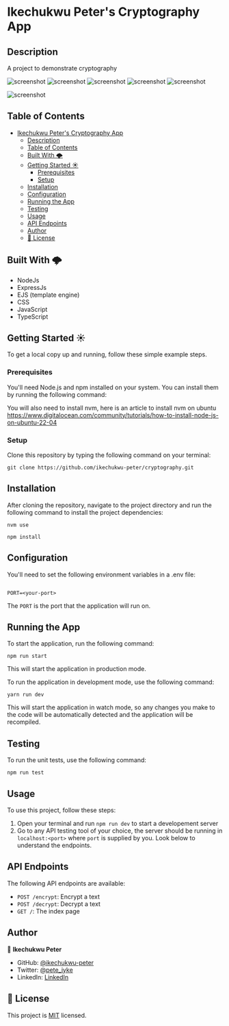 # Ikechukwu Peter's Cryptography App

## Description

A project to demonstrate cryptography

![screenshot](./public/noun_cryptography.jpg)
![screenshot](./public/noun_cryptography_1.jpg)
![screenshot](./public/noun_cryptography_2.jpg)
![screenshot](./public/noun_cryptography_4.jpg)
![screenshot](./public/noun_cryptography_3.jpg)

![screenshot](./public/noun_cryptography_5.jpg)

## Table of Contents

- [Ikechukwu Peter's Cryptography App](#ikechukwu-peters-cryptography-app)
  - [Description](#description)
  - [Table of Contents](#table-of-contents)
  - [Built With 🌩️](#built-with-️)
  - [Getting Started ☀️](#getting-started-️)
    - [Prerequisites](#prerequisites)
    - [Setup](#setup)
  - [Installation](#installation)
  - [Configuration](#configuration)
  - [Running the App](#running-the-app)
  - [Testing](#testing)
  - [Usage](#usage)
  - [API Endpoints](#api-endpoints)
  - [Author](#author)
  - [📝 License](#-license)

## Built With 🌩️

- NodeJs
- ExpressJs
- EJS (template engine)
- CSS
- JavaScript
- TypeScript

## Getting Started ☀️

To get a local copy up and running, follow these simple example steps.

### Prerequisites

You'll need Node.js and npm installed on your system. You can install them by running the following command:

You will also need to install nvm, here is an article to install nvm on ubuntu https://www.digitalocean.com/community/tutorials/how-to-install-node-js-on-ubuntu-22-04

### Setup

Clone this repository by typing the following command on your terminal:

```
git clone https://github.com/ikechukwu-peter/cryptography.git
```

## Installation

After cloning the repository, navigate to the project directory and run the following command to install the project dependencies:

```
nvm use
```

```
npm install
```

## Configuration

You'll need to set the following environment variables in a .env file:

```

PORT=<your-port>

```

The `PORT` is the port that the application will run on.

## Running the App

To start the application, run the following command:

```
npm run start

```

This will start the application in production mode.

To run the application in development mode, use the following command:

```
yarn run dev
```

This will start the application in watch mode, so any changes you make to the code will be automatically detected and the application will be recompiled.

## Testing

To run the unit tests, use the following command:

```
npm run test
```

## Usage

To use this project, follow these steps:

1. Open your terminal and run `npm run dev` to start a developement server
2. Go to any API testing tool of your choice, the server should be running in `localhost:<port>` where `port` is supplied by you.
   Look below to understand the endpoints.

## API Endpoints

The following API endpoints are available:

- `POST /encrypt`: Encrypt a text
- `POST /decrypt`: Decrypt a text
- `GET /`: The index page

## Author

👤 **Ikechukwu Peter**

- GitHub: [@ikechukwu-peter](https://github.com/ikechukwu-peter)
- Twitter: [@pete_iyke](https://twitter.com/pete_iyke)
- LinkedIn: [LinkedIn](https://www.linkedin.com/in/peter-ikechukwu/)

## 📝 License

This project is [MIT](./LICENSE) licensed.
